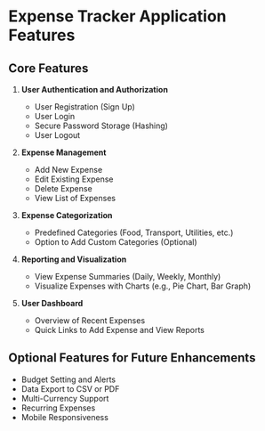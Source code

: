 # Expense Tracker Application Features

## Core Features

1. **User Authentication and Authorization**
   - User Registration (Sign Up)
   - User Login
   - Secure Password Storage (Hashing)
   - User Logout

2. **Expense Management**
   - Add New Expense
   - Edit Existing Expense
   - Delete Expense
   - View List of Expenses

3. **Expense Categorization**
   - Predefined Categories (Food, Transport, Utilities, etc.)
   - Option to Add Custom Categories (Optional)

4. **Reporting and Visualization**
   - View Expense Summaries (Daily, Weekly, Monthly)
   - Visualize Expenses with Charts (e.g., Pie Chart, Bar Graph)

5. **User Dashboard**
   - Overview of Recent Expenses
   - Quick Links to Add Expense and View Reports


## Optional Features for Future Enhancements

- Budget Setting and Alerts
- Data Export to CSV or PDF
- Multi-Currency Support
- Recurring Expenses
- Mobile Responsiveness